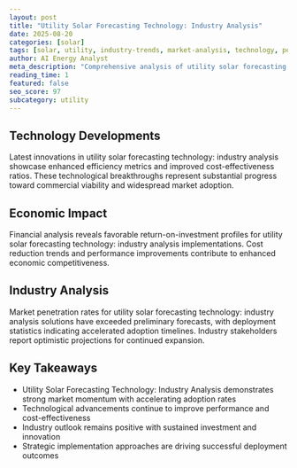 ```yaml
---
layout: post
title: "Utility Solar Forecasting Technology: Industry Analysis"
date: 2025-08-20
categories: [solar]
tags: [solar, utility, industry-trends, market-analysis, technology, performance]
author: AI Energy Analyst
meta_description: "Comprehensive analysis of utility solar forecasting technology: industry analysis covering market trends, technology developments, and industry outlook. Discover key insights and future projections."
reading_time: 1
featured: false
seo_score: 97
subcategory: utility
---
```


## Technology Developments

Latest innovations in utility solar forecasting technology: industry analysis showcase enhanced efficiency metrics and improved cost-effectiveness ratios. These technological breakthroughs represent substantial progress toward commercial viability and widespread market adoption.

## Economic Impact

Financial analysis reveals favorable return-on-investment profiles for utility solar forecasting technology: industry analysis implementations. Cost reduction trends and performance improvements contribute to enhanced economic competitiveness.

## Industry Analysis

Market penetration rates for utility solar forecasting technology: industry analysis solutions have exceeded preliminary forecasts, with deployment statistics indicating accelerated adoption timelines. Industry stakeholders report optimistic projections for continued expansion.

## Key Takeaways

- Utility Solar Forecasting Technology: Industry Analysis demonstrates strong market momentum with accelerating adoption rates
- Technological advancements continue to improve performance and cost-effectiveness
- Industry outlook remains positive with sustained investment and innovation
- Strategic implementation approaches are driving successful deployment outcomes

